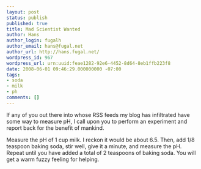 ```yaml
---
layout: post
status: publish
published: true
title: Mad Scientist Wanted
author: Hans
author_login: fugalh
author_email: hans@fugal.net
author_url: http://hans.fugal.net/
wordpress_id: 967
wordpress_url: urn:uuid:feae1282-92e6-4452-8d64-8eb1ffb223f8
date: 2008-06-01 09:46:29.000000000 -07:00
tags:
- soda
- milk
- ph
comments: []
---
```

<p>If any of you out there into whose RSS feeds my blog has infiltrated have some way to measure pH, I call upon you to perform an experiment and report back for the benefit of mankind.</p>

<p>Measure the pH of 1 cup milk. I reckon it would be about 6.5. Then, add 1/8 teaspoon baking soda, stir well, give it a minute, and measure the pH. Repeat until you have added a total of 2 teaspoons of baking soda. You will get a warm fuzzy feeling for helping.</p>
